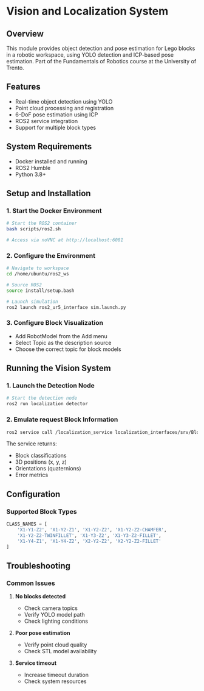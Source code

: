 # Vision and Localization System

## Overview
This module provides object detection and pose estimation for Lego blocks in a robotic workspace, using YOLO detection and ICP-based pose estimation. Part of the Fundamentals of Robotics course at the University of Trento.

## Features
- Real-time object detection using YOLO
- Point cloud processing and registration
- 6-DoF pose estimation using ICP
- ROS2 service integration
- Support for multiple block types

## System Requirements
- Docker installed and running
- ROS2 Humble
- Python 3.8+

## Setup and Installation

### 1. Start the Docker Environment
```bash
# Start the ROS2 container
bash scripts/ros2.sh

# Access via noVNC at http://localhost:6081
```

### 2. Configure the Environment
```bash
# Navigate to workspace
cd /home/ubuntu/ros2_ws

# Source ROS2
source install/setup.bash

# Launch simulation
ros2 launch ros2_ur5_interface sim.launch.py
```

### 3. Configure Block Visualization
- Add RobotModel from the Add menu
- Select Topic as the description source
- Choose the correct topic for block models

## Running the Vision System

### 1. Launch the Detection Node
```bash
# Start the detection node
ros2 run localization detector
```

### 2. Emulate request Block Information
```bash
ros2 service call /localization_service localization_interfaces/srv/BlockInfoAll "{}"
```

The service returns:
- Block classifications
- 3D positions (x, y, z)
- Orientations (quaternions)
- Error metrics

## Configuration

### Supported Block Types
```python
CLASS_NAMES = [
    'X1-Y1-Z2', 'X1-Y2-Z1', 'X1-Y2-Z2', 'X1-Y2-Z2-CHAMFER',
    'X1-Y2-Z2-TWINFILLET', 'X1-Y3-Z2', 'X1-Y3-Z2-FILLET',
    'X1-Y4-Z1', 'X1-Y4-Z2', 'X2-Y2-Z2', 'X2-Y2-Z2-FILLET'
]
```

## Troubleshooting

### Common Issues
1. **No blocks detected**
   - Check camera topics
   - Verify YOLO model path
   - Check lighting conditions

2. **Poor pose estimation**
   - Verify point cloud quality
   - Check STL model availability

3. **Service timeout**
   - Increase timeout duration
   - Check system resources


